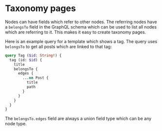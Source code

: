 # Taxonomy pages

Nodes can have fields which refer to other nodes. The referring nodes have a `belongsTo` field in the GraphQL schema which can be used to list all nodes which are referring to it. This makes it easy to create taxonomy pages.

Here is an example query for a template which shows a tag. The query uses `belongsTo` to get all posts which are linked to that tag:

```graphql
query Tag ($id: String!) {
  tag (id: $id) {
    title
    belongsTo {
      edges {
        ...on Post {
          title
          path
        }
      }
    }
  }
}
```

The `belongsTo.edges` field are always a union field type which can be any node type.
